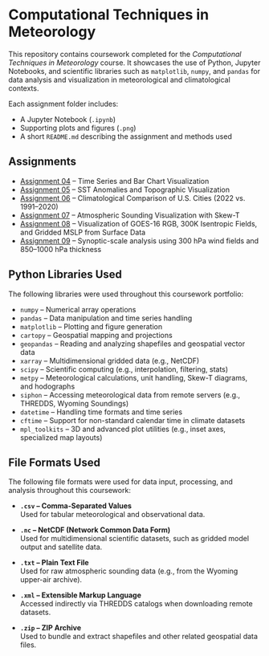 # Computational Techniques in Meteorology

This repository contains coursework completed for the *Computational Techniques in Meteorology* course. It showcases the use of Python, Jupyter Notebooks, and scientific libraries such as `matplotlib`, `numpy`, and `pandas` for data analysis and visualization in meteorological and climatological contexts.

Each assignment folder includes:
- A Jupyter Notebook (`.ipynb`)
- Supporting plots and figures (`.png`)
- A short `README.md` describing the assignment and methods used
  

## Assignments

- [Assignment 04](assignment04) – Time Series and Bar Chart Visualization
- [Assignment 05](assignment05) – SST Anomalies and Topographic Visualization
- [Assignment 06](assignment06) – Climatological Comparison of U.S. Cities (2022 vs. 1991–2020)
- [Assignment 07](assignment07) – Atmospheric Sounding Visualization with Skew-T
- [Assignment 08](assignment08) – Visualization of GOES-16 RGB, 300K Isentropic Fields, and Gridded MSLP from Surface Data
- [Assignment 09](assignment09) – Synoptic-scale analysis using 300 hPa wind fields and 850–1000 hPa thickness
  

## Python Libraries Used

The following libraries were used throughout this coursework portfolio:

- `numpy` – Numerical array operations
- `pandas` – Data manipulation and time series handling
- `matplotlib` – Plotting and figure generation
- `cartopy` – Geospatial mapping and projections
- `geopandas` – Reading and analyzing shapefiles and geospatial vector data
- `xarray` – Multidimensional gridded data (e.g., NetCDF)
- `scipy` – Scientific computing (e.g., interpolation, filtering, stats)
- `metpy` – Meteorological calculations, unit handling, Skew-T diagrams, and hodographs
- `siphon` – Accessing meteorological data from remote servers (e.g., THREDDS, Wyoming Soundings)
- `datetime` – Handling time formats and time series
- `cftime` – Support for non-standard calendar time in climate datasets
- `mpl_toolkits` – 3D and advanced plot utilities (e.g., inset axes, specialized map layouts)
  

## File Formats Used

The following file formats were used for data input, processing, and analysis throughout this coursework:

- **`.csv` – Comma-Separated Values**  
  Used for tabular meteorological and observational data.

- **`.nc` – NetCDF (Network Common Data Form)**  
  Used for multidimensional scientific datasets, such as gridded model output and satellite data.

- **`.txt` – Plain Text File**  
  Used for raw atmospheric sounding data (e.g., from the Wyoming upper-air archive).

- **`.xml` – Extensible Markup Language**  
  Accessed indirectly via THREDDS catalogs when downloading remote datasets.

- **`.zip` – ZIP Archive**  
  Used to bundle and extract shapefiles and other related geospatial data files.

